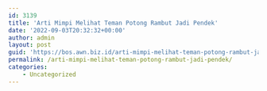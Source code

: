 ```yaml
---
id: 3139
title: 'Arti Mimpi Melihat Teman Potong Rambut Jadi Pendek'
date: '2022-09-03T20:32:32+00:00'
author: admin
layout: post
guid: 'https://bos.awn.biz.id/arti-mimpi-melihat-teman-potong-rambut-jadi-pendek/'
permalink: /arti-mimpi-melihat-teman-potong-rambut-jadi-pendek/
categories:
    - Uncategorized
---
```



